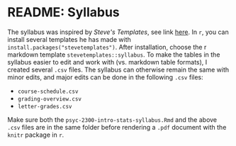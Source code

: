 # README: Syllabus

The syllabus was inspired by _Steve's Templates_, see link [here](http://svmiller.com/stevetemplates/). In `r`, you can install several templates he has made with `install.packages("stevetemplates")`. After installation, choose the r markdown template `stevetemplates::syllabus`. To make the tables in the syllabus easier to edit and work with (vs. markdown table formats), I created several `.csv` files. The syllabus can otherwise remain the same with minor edits, and major edits can be done in the following `.csv` files:

- `course-schedule.csv`
- `grading-overview.csv`
- `letter-grades.csv`

Make sure both the `psyc-2300-intro-stats-syllabus.Rmd` and the above `.csv` files are in the same folder before rendering a `.pdf` document with the `knitr` package in `r`.
